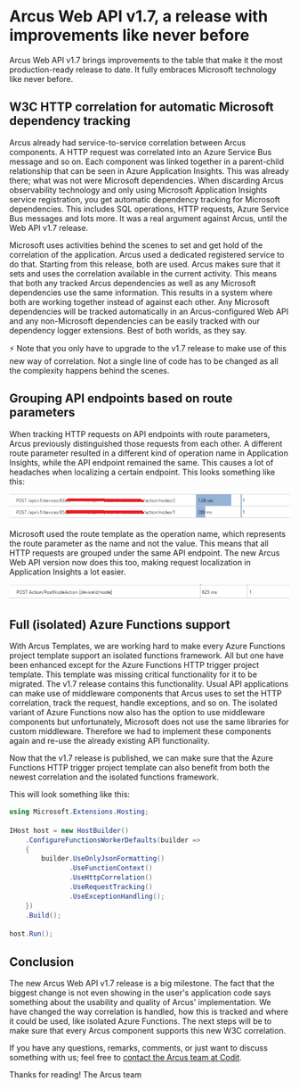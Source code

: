 # Arcus Web API v1.7, a release with improvements like never before
Arcus Web API v1.7 brings improvements to the table that make it the most production-ready release to date. It fully embraces Microsoft technology like never before.

## W3C HTTP correlation for automatic Microsoft dependency tracking
Arcus already had service-to-service correlation between Arcus components. A HTTP request was correlated into an Azure Service Bus message and so on. Each component was linked together in a parent-child relationship that can be seen in Azure Application Insights. This was already there; what was not were Microsoft dependencies. When discarding Arcus observability technology and only using Microsoft Application Insights service registration, you get automatic dependency tracking for Microsoft dependencies. This includes SQL operations, HTTP requests, Azure Service Bus messages and lots more. It was a real argument against Arcus, until the Web API v1.7 release.

Microsoft uses activities behind the scenes to set and get hold of the correlation of the application. Arcus used a dedicated registered service to do that. Starting from this release, both are used. Arcus makes sure that it sets and uses the correlation available in the current activity. This means that both any tracked Arcus dependencies as well as any Microsoft dependencies use the same information. This results in a system where both are working together instead of against each other. Any Microsoft dependencies will be tracked automatically in an Arcus-configured Web API and any non-Microsoft dependencies can be easily tracked with our dependency logger extensions. Best of both worlds, as they say.

⚡ Note that you only have to upgrade to the v1.7 release to make use of this new way of correlation. Not a single line of code has to be changed as all the complexity happens behind the scenes.

## Grouping API endpoints based on route parameters
When tracking HTTP requests on API endpoints with route parameters, Arcus previously distinguished those requests from each other. A different route parameter resulted in a different kind of operation name in Application Insights, while the API endpoint remained the same. This causes a lot of headaches when localizing a certain endpoint. This looks something like this:

![HTTP request tracking without route template](media/without-route-template.png)

Microsoft used the route template as the operation name, which represents the route parameter as the name and not the value. This means that all HTTP requests are grouped under the same API endpoint. The new Arcus Web API version now does this too, making request localization in Application Insights a lot easier.

![HTTP request tracking with route template](media/with-route-template.png)

## Full (isolated) Azure Functions support
With Arcus Templates, we are working hard to make every Azure Functions project template support an isolated functions framework. All but one have been enhanced except for the Azure Functions HTTP trigger project template. This template was missing critical functionality for it to be migrated. The v1.7 release contains this functionality. Usual API applications can make use of middleware components that Arcus uses to set the HTTP correlation, track the request, handle exceptions, and so on. The isolated variant of Azure Functions now also has the option to use middleware components but unfortunately, Microsoft does not use the same libraries for custom middleware. Therefore we had to implement these components again and re-use the already existing API functionality.

Now that the v1.7 release is published, we can make sure that the Azure Functions HTTP trigger project template can also benefit from both the newest correlation and the isolated functions framework.

This will look something like this:

```csharp
using Microsoft.Extensions.Hosting;

IHost host = new HostBuilder()
    .ConfigureFunctionsWorkerDefaults(builder =>
    {
        builder.UseOnlyJsonFormatting()
               .UseFunctionContext()
               .UseHttpCorrelation()
               .UseRequestTracking()
               .UseExceptionHandling();
    })
    .Build();

host.Run();
```

## Conclusion
The new Arcus Web API v1.7 release is a big milestone. The fact that the biggest change is not even showing in the user's application code says something about the usability and quality of Arcus' implementation. We have changed the way correlation is handled, how this is tracked and where it could be used, like isolated Azure Functions. The next steps will be to make sure that every Arcus component supports this new W3C correlation.

If you have any questions, remarks, comments, or just want to discuss something with us; feel free to [contact the Arcus team at Codit](https://github.com/arcus-azure/arcus.webapi/issues/new/choose).

Thanks for reading!
The Arcus team